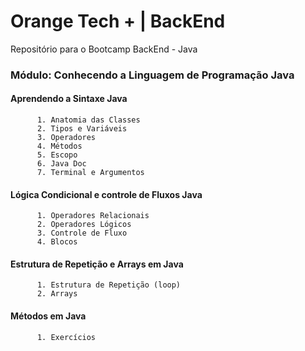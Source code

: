 # Orange Tech + | BackEnd
Repositório para o Bootcamp BackEnd - Java

### Módulo: Conhecendo a Linguagem de Programação Java
  #### Aprendendo a Sintaxe Java
          1. Anatomia das Classes
          2. Tipos e Variáveis
          3. Operadores
          4. Métodos
          5. Escopo
          6. Java Doc
          7. Terminal e Argumentos

  #### Lógica Condicional e controle de Fluxos Java
          1. Operadores Relacionais
          2. Operadores Lógicos
          3. Controle de Fluxo
          4. Blocos

#### Estrutura de Repetição e Arrays em Java
          1. Estrutura de Repetição (loop)
          2. Arrays

#### Métodos em Java
          1. Exercícios
                


